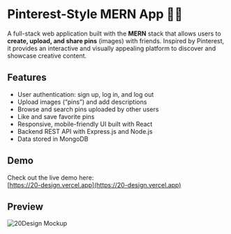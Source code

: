 # Pinterest-Style MERN App 🎨📌

A full-stack web application built with the **MERN** stack that allows users to **create, upload, and share pins** (images) with friends. Inspired by Pinterest, it provides an interactive and visually appealing platform to discover and showcase creative content.

## Features

- User authentication: sign up, log in, and log out  
- Upload images (“pins”) and add descriptions  
- Browse and search pins uploaded by other users  
- Like and save favorite pins  
- Responsive, mobile-friendly UI built with React  
- Backend REST API with Express.js and Node.js  
- Data stored in MongoDB  

## Demo

Check out the live demo here:  
[https://20-design.vercel.app](https://20-design.vercel.app)

## Preview

![20Design Mockup](https://i.imgur.com/W7S4C3y.png)
